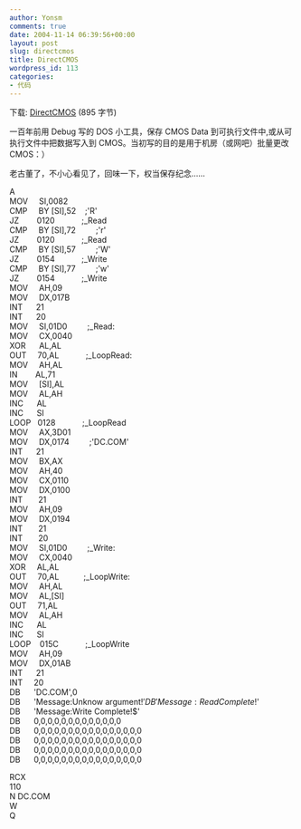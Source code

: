 ```yaml
---
author: Yonsm
comments: true
date: 2004-11-14 06:39:56+00:00
layout: post
slug: directcmos
title: DirectCMOS
wordpress_id: 113
categories:
- 代码
---
```


下载: [DirectCMOS](up/1100356483.rar) (895 字节)

一百年前用 Debug 写的 DOS 小工具，保存 CMOS Data 到可执行文件中,或从可执行文件中把数据写入到 CMOS。当初写的目的是用于机房（或网吧）批量更改 CMOS：）

老古董了，不小心看见了，回味一下，权当保存纪念……

<!-- more -->

A  
MOV     SI,0082  
CMP     BY [SI],52    ;'R'  
JZ        0120            ;_Read  
CMP     BY [SI],72         ;'r'  
JZ        0120            ;_Read  
CMP     BY [SI],57         ;'W'  
JZ        0154            ;_Write  
CMP     BY [SI],77         ;'w'  
JZ        0154            ;_Write  
MOV     AH,09  
MOV     DX,017B  
INT      21  
INT      20  
MOV     SI,01D0         ;_Read:  
MOV     CX,0040  
XOR      AL,AL  
OUT     70,AL            ;_LoopRead:  
MOV     AH,AL  
IN        AL,71  
MOV     [SI],AL  
MOV     AL,AH  
INC      AL  
INC      SI  
LOOP   0128            ;_LoopRead  
MOV     AX,3D01  
MOV     DX,0174         ;'DC.COM'  
INT      21  
MOV     BX,AX  
MOV     AH,40  
MOV     CX,0110  
MOV     DX,0100  
INT       21  
MOV     AH,09  
MOV     DX,0194  
INT       21  
INT       20  
MOV     SI,01D0         ;_Write:  
MOV     CX,0040  
XOR     AL,AL  
OUT     70,AL           ;_LoopWrite:  
MOV     AH,AL  
MOV     AL,[SI]  
OUT     71,AL  
MOV     AL,AH  
INC      AL  
INC      SI  
LOOP    015C            ;_LoopWrite  
MOV     AH,09  
MOV     DX,01AB  
INT      21  
INT     20  
DB      'DC.COM',0  
DB      'Message:Unknow argument!$'  
DB      'Message:Read Complete!$'  
DB      'Message:Write Complete!$'  
DB      0,0,0,0,0,0,0,0,0,0,0,0,0  
DB      0,0,0,0,0,0,0,0,0,0,0,0,0,0,0,0  
DB      0,0,0,0,0,0,0,0,0,0,0,0,0,0,0,0  
DB      0,0,0,0,0,0,0,0,0,0,0,0,0,0,0,0  
DB      0,0,0,0,0,0,0,0,0,0,0,0,0,0,0,0

RCX  
110  
N DC.COM  
W  
Q  
 
